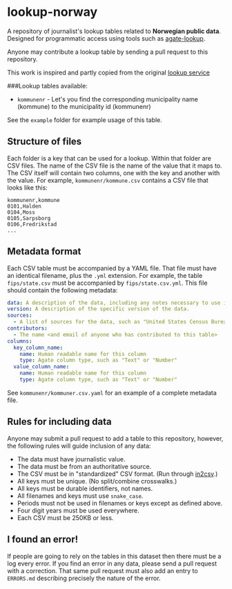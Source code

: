 # lookup-norway

A repository of journalist's lookup tables related to **Norwegian public data**. Designed for programmatic access using tools such as [agate-lookup](https://github.com/wireservice/agate-lookup).

Anyone may contribute a lookup table by sending a pull request to this repository.

This work is inspired and partly copied from the original [lookup service](https://github.com/wireservice/lookup)

###Lookup tables available: 

* `kommunenr` - Let's you find the corresponding municipality name (kommune) to the municipality id (kommunenr)


See the `example` folder for example usage of this table.

## Structure of files

Each folder is a key that can be used for a lookup. Within that folder are CSV files. The name of the CSV file is the name of the value that it maps to. The CSV itself will contain two columns, one with the key and another with the value. For example, `kommunenr/kommune.csv` contains a CSV file that looks like this:

```
kommunenr,kommune
0101,Halden
0104,Moss
0105,Sarpsborg
0106,Fredrikstad
...
```


## Metadata format

Each CSV table must be accompanied by a YAML file. That file must have an identical filename, plus the `.yml` extension. For example, the table `fips/state.csv` must be accompanied by `fips/state.csv.yml`. This file should contain the following metadata:

```yaml
data: A description of the data, including any notes necessary to use it correctly.
version: A description of the specific version of the data.
sources:
  - A list of sources for the data, such as "United States Census Bureau", including URLs whenever possible
contributors:
  - The name <and email of anyone who has contributed to this table>
columns:
  key_column_name:
    name: Human readable name for this column
    type: Agate column type, such as "Text" or "Number"
  value_column_name:
    name: Human readable name for this column
    type: Agate column type, such as "Text" or "Number"
```

See `kommunenr/kommuner.csv.yaml` for an example of a complete metadata file.

## Rules for including data

Anyone may submit a pull request to add a table to this repository, however, the following rules will guide inclusion of any data:

* The data must have journalistic value.
* The data must be from an authoritative source.
* The CSV must be in "standardized" CSV format. (Run through [in2csv](http://csvkit.readthedocs.org/en/latest/scripts/in2csv.html).)
* All keys must be unique. (No split/combine crosswalks.)
* All keys must be durable identifiers, not names.
* All filenames and keys must use `snake_case`.
* Periods must not be used in filenames or keys except as defined above.
* Four digit years must be used everywhere.
* Each CSV must be 250KB or less.

## I found an error!

If people are going to rely on the tables in this dataset then there must be a log every error. If you find an error in any data, please send a pull request with a correction. That same pull request must also add an entry to `ERRORS.md` describing precisely the nature of the error.
